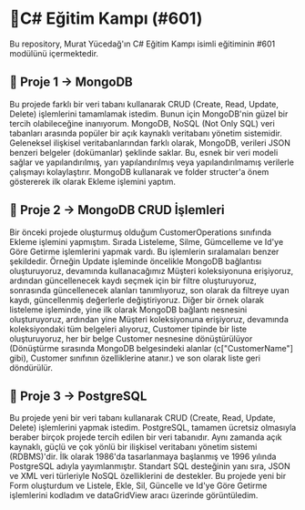 # :gem:C# Eğitim Kampı (#601)
Bu repository, Murat Yücedağ'ın C# Eğitim Kampı isimli eğitiminin #601 modülünü içermektedir.

## :pushpin: Proje 1 -> MongoDB
Bu projede farklı bir veri tabanı kullanarak CRUD (Create, Read, Update, Delete) işlemlerini tamamlamak istedim. Bunun için MongoDB'nin güzel bir tercih olabileceğine inanıyorum. MongoDB, NoSQL (Not Only SQL) veri tabanları arasında popüler bir açık kaynaklı veritabanı yönetim sistemidir. Geleneksel ilişkisel veritabanlarından farklı olarak, MongoDB, verileri JSON benzeri belgeler (dokümanlar) şeklinde saklar. Bu, esnek bir veri modeli sağlar ve yapılandırılmış, yarı yapılandırılmış veya yapılandırılmamış verilerle çalışmayı kolaylaştırır. MongoDB kullanarak ve folder structer'a önem göstererek ilk olarak Ekleme işlemini yaptım.

## :pushpin: Proje 2 -> MongoDB CRUD İşlemleri
Bir önceki projede oluşturmuş olduğum CustomerOperations sınıfında Ekleme işlemini yapmıştım. Sırada Listeleme, Silme, Gümcelleme ve Id'ye Göre Getirme işlemlerini yapmak vardı. Bu işlemlerin sıralamaları benzer şekildedir. Örneğin Update işleminde öncelikle MongoDB bağlantısı oluşturuyoruz, devamında kullanacağımız Müşteri koleksiyonuna erişiyoruz, ardından güncellenecek kaydı seçmek için bir filtre oluşturuyoruz, sonrasında güncellenecek alanları tanımlıyoruz, son olarak da filtreye uyan kaydı, güncellenmiş değerlerle değiştiriyoruz. Diğer bir örnek olarak listeleme işleminde, yine ilk olarak MongoDB bağlantı nesnesini oluşturuyoruz, ardından yine Müşteri koleksiyonuna erişiyoruz, devamında koleksiyondaki tüm belgeleri alıyoruz, Customer tipinde bir liste oluşturuyoruz, her bir belge Customer nesnesine dönüştürülüyor (Dönüştürme sırasında MongoDB belgesindeki alanlar (c["CustomerName"] gibi), Customer sınıfının özelliklerine atanır.) ve son olarak liste geri döndürülür.

## :pushpin: Proje 3 -> PostgreSQL
Bu projede yeni bir veri tabanı kullanarak CRUD (Create, Read, Update, Delete) işlemlerini yapmak istedim. PostgreSQL, tamamen ücretsiz olmasıyla beraber birçok projede tercih edilen bir veri tabanıdır. Aynı zamanda açık kaynaklı, güçlü ve çok yönlü bir ilişkisel veritabanı yönetim sistemi (RDBMS)'dir. İlk olarak 1986'da tasarlanmaya başlanmış ve 1996 yılında PostgreSQL adıyla yayımlanmıştır. Standart SQL desteğinin yanı sıra, JSON ve XML veri türleriyle NoSQL özelliklerini de destekler. Bu projede yeni bir Form oluşturdum ve Listele, Ekle, Sil, Güncelle ve Id'ye Göre Getirme işlemlerini kodladım ve dataGridView aracı üzerinde görüntüledim.
